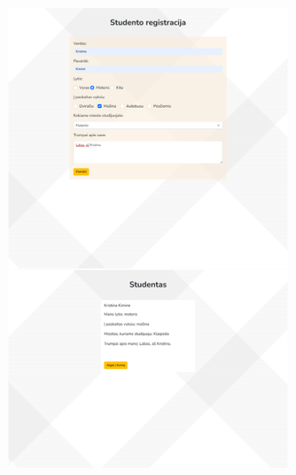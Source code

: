 

![This is an image](https://github.com/KristinaBri/studentu-registracija/blob/master/img/Studentu_registracijos_forma.png)
![This is an image](https://github.com/KristinaBri/studentu-registracija/blob/master/img/Studento_duomenys.png)
